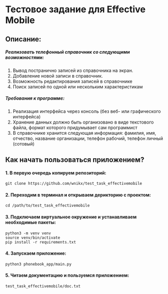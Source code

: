 # Тестовое задание для Effective Mobile

## Описание:

##### Реализовать телефонный справочник со следующими возможностями:

1.  Вывод постранично записей из справочника на экран.
2.  Добавление новой записи в справочник.
3.  Возможность редактирования записей в справочнике
4.  Поиск записей по одной или нескольким характеристикам

##### Требования к программе:

1. Реализация интерфейса через консоль (без веб- или графического интерфейса)
2. Хранение данных должно быть организовано в виде текстового файла, формат которого придумывает сам программист
3. В справочнике хранится следующая информация: фамилия, имя, отчество, название организации, телефон рабочий, телефон личный (сотовый)

## Как начать пользоваться приложением?

#### 1. В первую очередь копируем репозиторий:

```
git clone https://github.com/wnikx/test_task_effectivemobile
```

#### 2. Переходим в терминал и открываем дерикторию с проектом:

```
cd /path/to/test_task_effectivemobile
```

#### 3. Подключаем виртуальное окружение и устанавливаем необходимые пакеты:

```
python3 -m venv venv
source venv/bin/activate
pip install -r requirements.txt
```

#### 4. Запускаем приложение:

```
python3 phonebook_app/main.py
```

#### 5. Читаем документацию и пользуемся приложением:

```
test_task_effectivemobile/doc.txt
```
